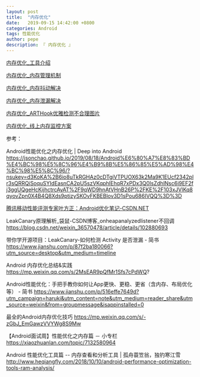 ```yaml
---
layout: post
title:  "内存优化"
date:   2019-09-15 14:42:00 +0800
categories: Android
tags: 性能优化
author: pepe
description: 『 内存优化 』
---
```


[内存优化_工具介绍](https://494778200pepe.github.io/android/2019/09/15/内存优化_工具介绍.html)

[内存优化_内存管理机制](https://494778200pepe.github.io/android/2019/09/15/内存优化_内存管理机制.html)

[内存优化_内存抖动解决](https://494778200pepe.github.io/android/2019/09/15/内存优化_内存抖动解决.html)

[内存优化_内存泄漏解决](https://494778200pepe.github.io/android/2019/09/15/内存优化_内存泄漏解决.html)

[内存优化_ARTHook优雅检测不合理图片](https://494778200pepe.github.io/android/2019/09/16/内存优化_ARTHook优雅检测不合理图片.html)

[内存优化_线上内存监控方案](https://494778200pepe.github.io/android/2019/09/16/内存优化_线上内存监控方案.html)







参考：

Android性能优化之内存优化 | Deep into Android
https://jsonchao.github.io/2019/08/18/Android%E6%80%A7%E8%83%BD%E4%BC%98%E5%8C%96%E4%B9%8B%E5%86%85%E5%AD%98%E4%BC%98%E5%8C%96/?nsukey=d3KoKA%2B6io8uTkRGHAz0cDTgiVTPUOX63k2Ma9K1EUcf2342plr3sQRRQiSoquSYIdEasnCA2pU5szVKqphIEhqR7xPDx3Q0IsZdhlNsc6i9EF2fj3ggUQgeHcKijhctrcAyAT%2F9qWD9hnAtVHnB26P%2FKE%2F103xJVlKq8qyovZpn0X4B4Q8Xds9ptizySKOvFKBEBlov3D1sPou686IVQQ%3D%3D


[腾讯移动性能评测专家叶方正：Android优化笔记-CSDN.NET](https://www.csdn.net/article/2015-06-06/2824884#0-tsina-1-58084-397232819ff9a47a7b7e80a40613cfe1)

LeakCanary原理解析_袋鼠-CSDN博客_onheapanalyzedlistener不回调
https://blog.csdn.net/weixin_36570478/article/details/102880693

带你学开源项目：LeakCanary-如何检测 Activity 是否泄漏 - 简书
https://www.jianshu.com/p/87f2ba180066?utm_source=desktop&utm_medium=timeline

Android 内存优化总结&实践
https://mp.weixin.qq.com/s/2MsEAR9pQfMr1Sfs7cPdWQ?

Android性能优化：手把手教你如何让App更快、更稳、更省（含内存、布局优化等） - 简书
https://www.jianshu.com/p/516effe7649d?utm_campaign=haruki&utm_content=note&utm_medium=reader_share&utm_source=weixin&from=groupmessage&isappinstalled=0

最全的Android内存优化技巧
https://mp.weixin.qq.com/s/-zGbJ_EmGawzVVYWg8S9Mw

【Android面试周】性能优化之内存篇 － 小专栏
https://xiaozhuanlan.com/topic/7132580964

Android 性能优化工具篇 -- 内存查看和分析工具 | 孤舟蓑笠翁，独钓寒江雪
http://www.heqiangfly.com/2018/10/10/android-performance-optimization-tools-ram-analysis/








